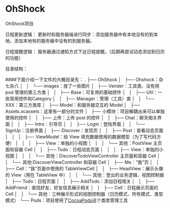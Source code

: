 # OhShock
OhShock项目




日程更新逻辑：
更新时和服务器端进行同步：添加服务器中有本地没有的到本地，添加本地有的服务器中没有的到服务器。

日程提醒逻辑：
服务器通过通知方式下达日程提醒。（后期再尝试动态添加到日历的功能）

目录结构：

####下面介绍一下文件的大概目录先：
    .
    ├── OhShock
    │   ├── Ohshock：杂七杂八
    │   │   └── images：放了一些图片
    │   ├── Vender：工具类、没有用 pod 管理的第三方类
    │   │   ├── Base：可复用的基础控件
    │   │   ├── Util：一些常用控件和Category
    │   │   ├── Manager：管理（工具）类
    │   │   └── XXX：第三方类库
    │   ├── Model：和服务器交互的 Model 
    │   ├── Assets.xcassets：这里有一部分的文件
    │   ├── 小模块：项目解耦出来可以单独使用的控件
    │   │   ├── 上传：上传 post 的控件
    │   │   ├── Chat：聊天相关界面
    │   │   ├── Intro：引导页
    │   │   ├── Login：登陆界面
    │   │   └── SignUp：注册界面
    │   ├── Discover：发现页
    │   │   ├── Post：查看动态页面
    │   │   │   ├── ViewModel：给 View 填充数据使用的数据模型（为了写代码方便）
    │   │   │   ├── View：单独的小视图
    │   │   │   └── 其他：PostView 主页面和容器 Cell
    │   │   ├── Todo：日程动态页面
    │   │   │   ├── View：单独的小视图
    │   │   │   └── 其他：DiscoverTodoViewController 主页面和容器 Cell
    │   │   └── 其他:DiscoverViewController 和容器 Cell
    │   ├── Me：“我”页
    │   │   ├── Cell：“我”页面中使用的 TableViewCell 
    │   │   ├── HeadView：展示头像的 View（用在 TableView 中）
    │   │   └── 其他：登出的业务逻辑、视图控制器
    │   ├── Todo：日程页面
    │   │   ├── AddTodo：添加日程相关
    │   │   ├── AddFriend：查找好友、好友信息展示相关
    │   │   ├── Cell：日程展示页面的 Cell 
    │   │   └── 其他：三种展示形式的视图控制器（日历模式、所有模式、类型模式）
    └── Pods：项目使用了[CocoaPods](http://code4app.com/article/cocoapods-install-usage)这个类库管理工具

